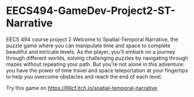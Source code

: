 # EECS494-GameDev-Project2-ST-Narrative
EECS 494 course project 2
Welcome to Spatial-Temporal Narrative, the puzzle game where you can manipulate time and space to complete beautiful and intricate levels. As the player, you'll embark on a journey through different worlds, solving challenging puzzles by navigating through mazes without repeating your path. But you're not alone in this adventure: you have the power of time travel and space teleportation at your fingertips to help you overcome obstacles and reach the end of each level.

Try this game on https://lllllcf.itch.io/spatial-temporal-narrative
